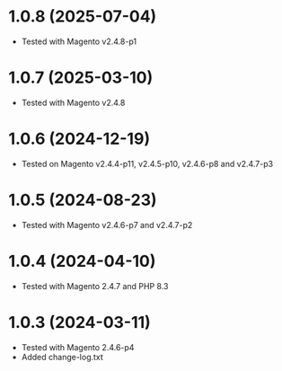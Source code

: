 1.0.8 (2025-07-04)
=============
- Tested with Magento v2.4.8-p1

1.0.7 (2025-03-10)
=============
- Tested with Magento v2.4.8

1.0.6 (2024-12-19)
=============
- Tested on Magento v2.4.4-p11, v2.4.5-p10, v2.4.6-p8 and v2.4.7-p3

1.0.5 (2024-08-23)
=============
- Tested with Magento v2.4.6-p7 and v2.4.7-p2

1.0.4 (2024-04-10)
=============
- Tested with Magento 2.4.7 and PHP 8.3

1.0.3 (2024-03-11)
=============
- Tested with Magento 2.4.6-p4
- Added change-log.txt

